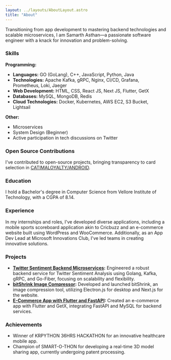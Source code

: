 ```yaml
---
layout: ../layouts/AboutLayout.astro
title: "About"
---
```


Transitioning from app development to mastering backend technologies and scalable microservices, I am Samarth Asthan—a passionate software engineer with a knack for innovation and problem-solving.

### Skills

**Programming:**

- **Languages:** GO (GoLang), C++, JavaScript, Python, Java
- **Technologies:** Apache Kafka, gRPC, Nginx, CI/CD, Grafana, Prometheus, Loki, Jaeger
- **Web Development:** HTML, CSS, React JS, Next JS, Flutter, GetX
- **Databases:** MySQL, MongoDB, Redis
- **Cloud Technologies:** Docker, Kubernetes, AWS EC2, S3 Bucket, Lightsail

**Other:**

- Microservices
- System Design (Beginner)
- Active participation in tech discussions on Twitter

### Open Source Contributions

I've contributed to open-source projects, bringing transparency to card selection in [CATIMALOYALTY/ANDROID](https://github.com/CATIMALOYALTY/ANDROID).

### Education

I hold a Bachelor's degree in Computer Science from Vellore Institute of Technology, with a CGPA of 8.14.

### Experience

In my internships and roles, I've developed diverse applications, including a mobile sports scoreboard application akin to Cricbuzz and an e-commerce website built using WordPress and WooCommerce. Additionally, as an App Dev Lead at Microsoft Innovations Club, I've led teams in creating innovative solutions.

### Projects

- **[Twitter Sentiment Backend Microservices](https://github.com/samarthasthan/twitter-sentiment-backend):** Engineered a robust backend service for Twitter Sentiment Analysis using Golang, Kafka, gRPC, and Go-Fiber, focusing on scalability and flexibility.
- **[bitShrink Image Compressor](https://github.com/samarthasthan/bitshrink-image-compressor):** Developed and launched bitShrink, an image compression tool, utilizing Electron.js for desktop and Next.js for the website.
- **[E-Commerce App with Flutter and FastAPI](https://github.com/samarthasthan/flutter-fastapi-ecommerce):** Created an e-commerce app with Flutter and GetX, integrating FastAPI and MySQL for backend services.

### Achievements

- Winner of KRPYTHON 36HRS HACKATHON for an innovative healthcare mobile app.
- Champion of SMART-O-THON for developing a real-time 3D model sharing app, currently undergoing patent processing.
